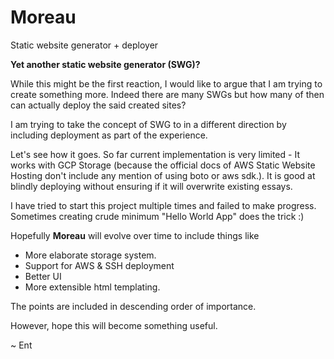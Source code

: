 # Moreau
Static website generator + deployer

**Yet another static website generator (SWG)?**

While this might be the first reaction, I would like to argue that I am trying to create something more.
Indeed there are many SWGs but how many of then can actually deploy the said created sites?

I am trying to take the concept of SWG to in a different direction by including deployment as part of the experience.

Let's see how it goes. So far current implementation is very limited - It works with GCP Storage
(because the official docs of AWS Static Website Hosting don't include any mention of using boto or aws sdk.).
It is good at blindly deploying without ensuring if it will overwrite existing essays.

I have tried to start this project multiple times and failed to make progress.
Sometimes creating crude minimum "Hello World App" does the trick :)

Hopefully **Moreau** will evolve over time to include things like

* More elaborate storage system.
* Support for AWS & SSH deployment
* Better UI
* More extensible html templating.

The points are included in descending order of importance.

However, hope this will become something useful.

~ Ent
